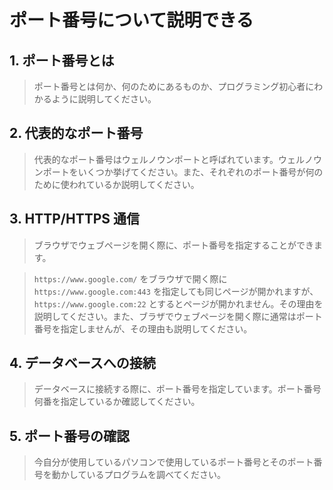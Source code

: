 # ポート番号について説明できる

## 1. ポート番号とは

>ポート番号とは何か、何のためにあるものか、プログラミング初心者にわかるように説明してください。

## 2. 代表的なポート番号

>代表的なポート番号はウェルノウンポートと呼ばれています。ウェルノウンポートをいくつか挙げてください。また、それぞれのポート番号が何のために使われているか説明してください。

## 3. HTTP/HTTPS 通信

>ブラウザでウェブページを開く際に、ポート番号を指定することができます。

>`https://www.google.com/` をブラウザで開く際に `https://www.google.com:443` を指定しても同じページが開かれますが、`https://www.google.com:22` とするとページが開かれません。その理由を説明してください。また、ブラザでウェブページを開く際に通常はポート番号を指定しませんが、その理由も説明してください。

## 4. データベースへの接続

>データベースに接続する際に、ポート番号を指定しています。ポート番号何番を指定しているか確認してください。

## 5. ポート番号の確認

>今自分が使用しているパソコンで使用しているポート番号とそのポート番号を動かしているプログラムを調べてください。
